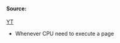 #### Source:
[YT](https://www.youtube.com/watch?v=bOFDyPKTgXM&list=PLXj4XH7LcRfDrdQuJTHIPmKMpa7eYVaPm&index=61)


* Whenever CPU need to execute a page